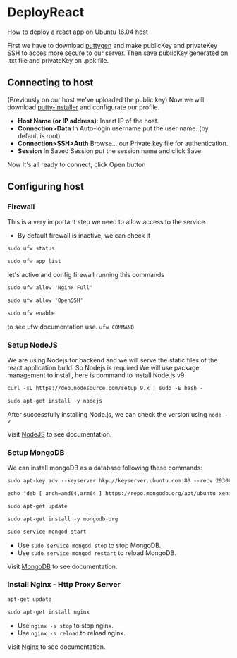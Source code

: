 # DeployReact
How to deploy a react app on Ubuntu 16.04 host

First we have to download [puttygen](https://www.chiark.greenend.org.uk/~sgtatham/putty/latest.html) and make publicKey and privateKey SSH to acces more secure to our server.
Then save publicKey generated on .txt file and privateKey on .ppk file.

## Connecting to host
(Previously on our host we've uploaded the public key)
Now we will download [putty-installer](https://www.chiark.greenend.org.uk/~sgtatham/putty/latest.html) and configurate our profile.
* **Host Name (or IP address)**: Insert IP of the host.
* **Connection>Data** In Auto-login username put the user name. (by default is root)
* **Connection>SSH>Auth** Browse... our Private key file for authentication.
* **Session** In Saved Session put the session name and click Save.

Now It's all ready to connect, click Open button

## Configuring host
### Firewall
This is a very important step we need to allow access to the service.
* By default firewall is inactive, we can check it  
```html
sudo ufw status
```
```html
sudo ufw app list
```
let's active and config firewall running this commands
```html
sudo ufw allow 'Nginx Full'
```
```html
sudo ufw allow 'OpenSSH'
```
```html
sudo ufw enable
```
to see ufw documentation use.  ```ufw COMMAND```

### Setup NodeJS
We are using Nodejs for backend and we will serve the static files of the react application build. So Nodejs is required
We will use package management to install, here is command to install Node.js v9
```html
curl -sL https://deb.nodesource.com/setup_9.x | sudo -E bash -
```
```html
sudo apt-get install -y nodejs
```
After successfully installing Node.js, we can check the version using ``` node -v ```

Visit [NodeJS](https://nodejs.org/en/download/package-manager/) to see documentation.

### Setup MongoDB
We can install mongoDB as a database following these commands:
```html
sudo apt-key adv --keyserver hkp://keyserver.ubuntu.com:80 --recv 2930ADAE8CAF5059EE73BB4B58712A2291FA4AD5
```
```html
echo "deb [ arch=amd64,arm64 ] https://repo.mongodb.org/apt/ubuntu xenial/mongodb-org/3.6 multiverse" | sudo tee /etc/apt/sources.list.d/mongodb-org-3.6.list
```
```html
sudo apt-get update
```
```html
sudo apt-get install -y mongodb-org
```
```html
sudo service mongod start
```
* Use ```sudo service mongod stop``` to stop MongoDB.
* Use ```sudo service mongod restart``` to reload MongoDB.

Visit [MongoDB](https://docs.mongodb.com/manual/tutorial/install-mongodb-on-ubuntu/) to see documentation.

### Install Nginx - Http Proxy Server
```html
apt-get update
```
```html
sudo apt-get install nginx
```
* Use ```nginx -s stop``` to stop nginx.
* Use ```nginx -s reload``` to reload nginx.

Visit [Nginx](http://nginx.org/en/linux_packages.html) to see documentation.
